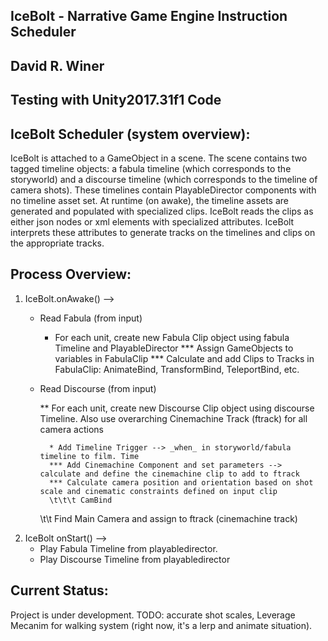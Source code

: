 IceBolt - Narrative Game Engine Instruction Scheduler
---

David R. Winer
---

Testing with Unity2017.31f1 Code
---


IceBolt Scheduler (system overview):
---

IceBolt is attached to a GameObject in a scene. The scene contains two tagged timeline objects: a fabula timeline (which corresponds to the storyworld) and a discourse timeline (which corresponds to the timeline of camera shots). These timelines contain PlayableDirector components with no timeline asset set.
At runtime (on awake), the timeline assets are generated and populated with specialized clips. IceBolt reads the clips as either json nodes or xml elements with specialized attributes. IceBolt interprets these attributes to generate tracks on the timelines and clips on the appropriate tracks.


Process Overview:
---

1. IceBolt.onAwake() --> 
	* Read Fabula (from input)

		* For each unit, create new Fabula Clip object using fabula Timeline and PlayableDirector
			*** Assign GameObjects to variables in FabulaClip
			*** Calculate and add Clips to Tracks in FabulaClip: AnimateBind, TransformBind, TeleportBind, etc. 
	* Read Discourse (from input)

		** For each unit, create new Discourse Clip object using discourse Timeline. Also use overarching Cinemachine Track (ftrack) for all camera actions

			* Add Timeline Trigger --> _when_ in storyworld/fabula timeline to film. Time 
			*** Add Cinemachine Component and set parameters --> calculate and define the cinemachine clip to add to ftrack
			*** Calculate camera position and orientation based on shot scale and cinematic constraints defined on input clip
			\t\t\t CamBind
		\t\t Find Main Camera and assign to ftrack (cinemachine track)
2. IceBolt onStart() -->
	* Play Fabula Timeline from playabledirector.
	* Play Discourse Timeline from playabledirector


Current Status:
---

Project is under development. TODO: accurate shot scales, Leverage Mecanim for walking system (right now, it's a lerp and animate situation).
